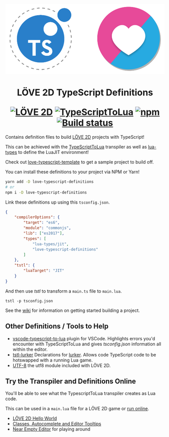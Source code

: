 <div align="center">
    <img src="love-typescript-definitions.png?raw=true" alt="TypeScriptToLua + LÖVE 2D" width="512" />
    <h1>
        LÖVE 2D TypeScript Definitions
        <p></p>
        <a href="http://love2d.org/"><img alt="LÖVE 2D" src="https://img.shields.io/badge/L%C3%96VE-11.2-EA316E.svg?style=for-the-badge" /></a>
        <a href="https://github.com/TypescriptToLua/TypeScriptToLua"><img alt="TypeScriptToLua" src="https://img.shields.io/badge/TypeScriptToLua-0.22.1-blue.svg?style=for-the-badge" /></a>
        <a href="https://www.npmjs.com/package/love-typescript-definitions"><img alt="npm" src="https://img.shields.io/npm/v/love-typescript-definitions.svg?style=for-the-badge" /></a>
        <a href="https://travis-ci.org/hazzard993/love-typescript-definitions"><img alt="Build status" src="https://img.shields.io/travis/hazzard993/love-typescript-definitions/master.svg?style=for-the-badge" /></a>
    </h1>
</div>

Contains definition files to build [LÖVE 2D](https://love2d.org/) projects with TypeScript!

This can be achieved with the [TypeScriptToLua](https://github.com/TypeScriptToLua/TypeScriptToLua) transpiler as well as [lua-types](https://github.com/ark120202/lua-types) to define the LuaJIT environment!

Check out [love-typescript-template](https://github.com/hazzard993/love-typescript-template) to get a sample project to build off.

You can install these definitions to your project via NPM or Yarn!

```sh
yarn add -D love-typescript-definitions
# or
npm i -D love-typescript-definitions
```

Link these definitions up using this `tsconfig.json`.

```json
{
    "compilerOptions": {
        "target": "es6",
        "module": "commonjs",
        "lib": ["es2017"],
        "types": [
            "lua-types/jit",
            "love-typescript-definitions"
        ]
    },
    "tstl": {
        "luaTarget": "JIT"
    }
}
```

And then use _tstl_ to transform a `main.ts` file to `main.lua`.

```
tstl -p tsconfig.json
```

See the [wiki](https://github.com/hazzard993/love-typescript-definitions/wiki) for information on getting started building a project.

## Other Definitions / Tools to Help

- [vscode-typescript-to-lua](https://marketplace.visualstudio.com/items?itemName=ark120202.vscode-typescript-to-lua) plugin for VSCode. Highlights errors you'd encounter with TypeScriptToLua and gives _tsconfig.json_ information all within the editor.
- [tstl-lurker](https://github.com/hazzard993/tstl-lurker) Declarations for [lurker](https://github.com/rxi/lurker). Allows code TypeScript code to be hotswapped with a running Lua game.
- [UTF-8](https://github.com/hazzard993/tstl-utf8) the utf8 module included with LÖVE 2D.

## Try the Transpiler and Definitions Online
You'll be able to see what the TypescriptToLua transpiler creates as Lua code.

This can be used in a `main.lua` file for a LÖVE 2D game or [run online](https://schellingb.github.io/LoveWebBuilder/run-code).
- [LÖVE 2D Hello World](https://bit.ly/2IlhMLo)
- [Classes, Autocomplete and Editor Tooltips](https://bit.ly/2Ik5bYZ)
- [Near Empty Editor](https://bit.ly/2XRAX4T) for playing around
